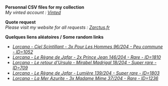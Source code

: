 **Personnal CSV files for my collection**  
*My vinted account : [Vinted](https://www.vinted.fr/member/223153477)*

**Quote request**  
*Please visit my website for all requests : [Zarctus.fr](https://www.zarctus.fr/)*


**Quelques liens aléatoires / Some random links**
- *[Lorcana - Ciel Scintillant - 3x Pour Les Hommes 96/204 - Peu commune - ID=1052](https://www.vinted.fr/items/6046304914-lorcana-ciel-scintillant-3x-pour-les-hommes-96204-peu-commune-id1052)*
- *[Lorcana - Le Règne de Jafar - 2x Prince Jean 146/204 - Rare - ID=1810](https://www.vinted.fr/items/6567119365-lorcana-le-regne-de-jafar-2x-prince-jean-146204-rare-id1810)*
- *[Lorcana - Le retour d'Ursula - Mirabel Madrigal 18/204 - Super rare - ID=709](https://www.vinted.fr/items/5809027792-lorcana-le-retour-dursula-mirabel-madrigal-18204-super-rare-id709)*
- *[Lorcana - Le Règne de Jafar - Lumière 139/204 - Super rare - ID=1803](https://www.vinted.fr/items/6516947756-lorcana-le-regne-de-jafar-lumiere-139204-super-rare-id1803)*
- *[Lorcana - La Mer Azurite - 3x Madame Mime 37/204 - Rare - ID=1236](https://www.vinted.fr/items/6232941927-lorcana-la-mer-azurite-3x-madame-mime-37204-rare-id1236)*
